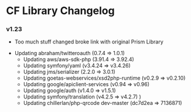 CF Library Changelog
==========================
### v1.23
* Too much stuff changed broke link with original Prism Library
- Updating abraham/twitteroauth (0.7.4 => 1.0.1)         
  - Updating aws/aws-sdk-php (3.91.4 => 3.92.4)         
  - Updating symfony/yaml (v3.4.24 => v3.4.26)
  - Updating jms/serializer (2.2.0 => 3.0.1)         
  - Updating goetas-webservices/xsd2php-runtime (v0.2.9 => v0.2.10)         
  - Updating google/apiclient-services (v0.94 => v0.96)         
  - Updating google/auth (v1.4.0 => v1.5.1)         
  - Updating symfony/translation (v4.2.5 => v4.2.7)         )
  - Updating chillerlan/php-qrcode dev-master (dc7d2ea => 7136871)
